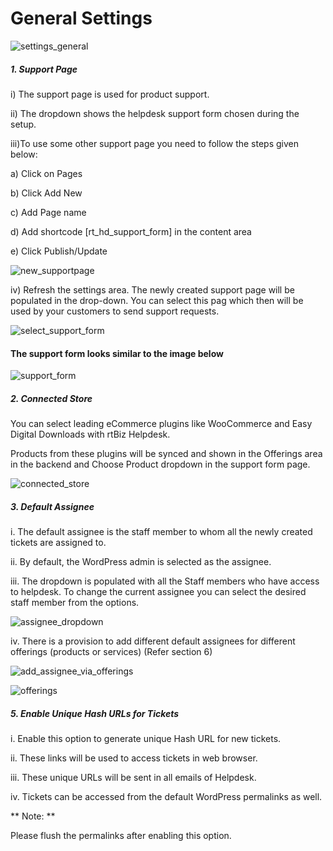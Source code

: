 # General Settings

![settings_general](https://cloud.githubusercontent.com/assets/8191145/7652193/846b27da-fb27-11e4-8db0-0017933c5625.png)

##### 1. Support Page

i) The support page is used for product support.

ii) The dropdown shows the helpdesk support form chosen during the setup.

iii)To use some other support page you need to follow the steps given below:

a) Click on Pages

b) Click Add New

c) Add Page name

d) Add shortcode [rt_hd_support_form] in the content area

e) Click Publish/Update

![new_supportpage](https://cloud.githubusercontent.com/assets/8191145/7653966/36c134ba-fb37-11e4-9b43-a328d13e3ad8.png)

iv) Refresh the settings area. The newly created support page will be populated in the drop-down. You can select this pag  which then will be used by your customers to send support requests.

![select_support_form](https://cloud.githubusercontent.com/assets/9676513/6480262/f5026802-c277-11e4-81e1-62145daf208e.png)





#### The support form looks similar to the image below


![support_form](https://cloud.githubusercontent.com/assets/8191145/7654087/05c07992-fb38-11e4-9d7b-c43be58ea6fb.png)


##### 2. Connected Store

You can select leading eCommerce plugins like WooCommerce and Easy Digital Downloads with rtBiz Helpdesk.

Products from these plugins will be synced and shown in the Offerings area in the backend and Choose Product dropdown in the support form page.

![connected_store](https://cloud.githubusercontent.com/assets/8191145/7654216/fd0741ea-fb38-11e4-8c87-8c4b54d23ab5.png)


##### 3. Default Assignee

i. The default assignee is the staff member to whom all the newly created tickets are assigned to.

ii. By default, the WordPress admin is selected as the assignee.

iii. The dropdown is populated with all the Staff members who have access to helpdesk. To change the current assignee you can select the desired staff member from the options.

![assignee_dropdown](https://cloud.githubusercontent.com/assets/9676513/6483474/a3a8ba5e-c297-11e4-8ebe-6a1b8cfbae97.png)

iv. There is a provision to add different default assignees for different offerings (products or services) (Refer section 6)

![add_assignee_via_offerings](https://cloud.githubusercontent.com/assets/8191145/6752439/89218252-cf34-11e4-9673-0ffe0403c49a.png)

![offerings](http://git.rtcamp.com/uploads/rtbiz/rtbiz-helpdesk/ffec50611e/offerings.png)







##### 5. Enable Unique Hash URLs for Tickets

i. Enable this option to generate unique Hash URL for new tickets.

ii. These links will be used to access tickets in web browser.

iii. These unique URLs will be sent in all emails of Helpdesk.

iv. Tickets can be accessed from the default WordPress permalinks as well.

** Note: **

Please flush the permalinks after enabling this option.



